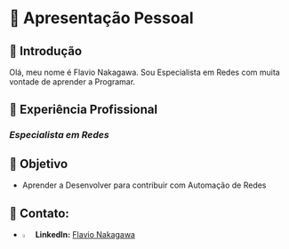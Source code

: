 # 👤 Apresentação Pessoal

## 📝 Introdução

Olá, meu nome é Flavio Nakagawa. Sou Especialista em Redes com muita vontade de aprender a Programar.

## 💼 Experiência Profissional

### *Especialista em Redes*


## 🎯 Objetivo

- Aprender a Desenvolver para contribuir com Automação de Redes

## 📧 **Contato:**  
- <img src="https://raw.githubusercontent.com/flaviomn/desktop-tutorial/main/Captura%20de%20Tela%202024-09-07%20%C3%A0s%2021.08.46.png?token=GHSAT0AAAAAACW4GRC6J55A4HTUZDWKSKF2ZW46DHA" style="width:4%;height:auto;"> **LinkedIn:** [Flavio Nakagawa](https://www.linkedin.com/in/flavio-nakagawa-1bb29ba/)

